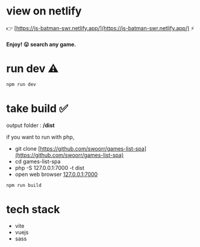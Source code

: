 # view on netlify

👉 [https://js-batman-swr.netlify.app/](https://js-batman-swr.netlify.app/) ⚡️

#### Enjoy! 😛 search any game.

# run dev ⚠️
```
npm run dev
```

# take build ✅
output folder : **/dist**

if you want to run with php,
- git clone [https://github.com/swoorr/games-list-spa](https://github.com/swoorr/games-list-spa)
- cd games-list-spa
- php -S 127.0.0.1:7000 -t dist
- open web browser [127.0.0.1:7000](127.0.0.1:7000)

```
npm run build
```

# tech stack
- vite
- vuejs
- sass